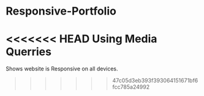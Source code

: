 # Responsive-Portfolio
<<<<<<< HEAD
Using Media Querries
=======
Shows website is Responsive on all devices.
>>>>>>> 47c05d3eb393f393064151671bf6fcc785a24992
